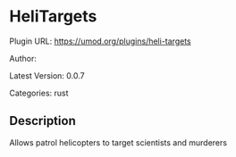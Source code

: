 # HeliTargets

Plugin URL: https://umod.org/plugins/heli-targets

Author: 

Latest Version: 0.0.7

Categories: rust

## Description

Allows patrol helicopters to target scientists and murderers
